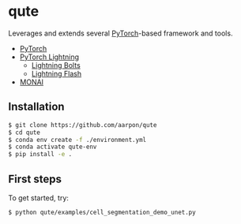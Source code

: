 # qute

Leverages and extends several [PyTorch](https://pytorch.org)-based framework and tools.

* [PyTorch](https://pytorch.org)
* [PyTorch Lightning](https://www.pytorchlightning.ai/)
  * [Lightning Bolts](https://github.com/PyTorchLightning/lightning-bolts)
  * [Lightning Flash](https://github.com/PyTorchLightning/lightning-flash)
* [MONAI](https://monai.io)

## Installation

```bash
$ git clone https://github.com/aarpon/qute
$ cd qute
$ conda env create -f ./environment.yml
$ conda activate qute-env
$ pip install -e .
```

## First steps

To get started, try:

```bash
$ python qute/examples/cell_segmentation_demo_unet.py 
```

